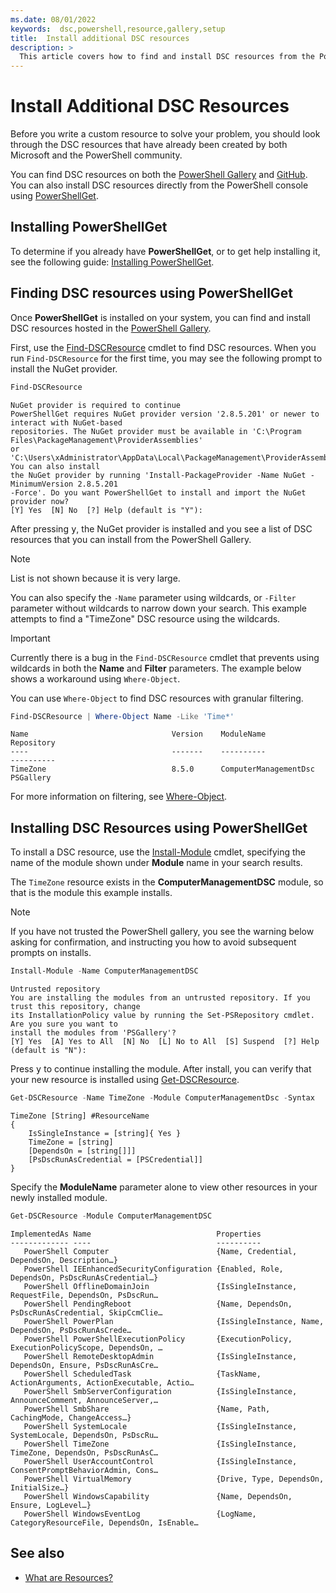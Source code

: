 ```yaml
---
ms.date: 08/01/2022
keywords:  dsc,powershell,resource,gallery,setup
title:  Install additional DSC resources
description: >
  This article covers how to find and install DSC resources from the PowerShell Gallery.
---
```


# Install Additional DSC Resources

Before you write a custom resource to solve your problem, you should look through the DSC resources
that have already been created by both Microsoft and the PowerShell community.

You can find DSC resources on both the [PowerShell Gallery][1] and [GitHub][2]. You can also install
DSC resources directly from the PowerShell console using [PowerShellGet][3].

## Installing PowerShellGet

To determine if you already have **PowerShellGet**, or to get help installing it, see the following
guide: [Installing PowerShellGet][4].

## Finding DSC resources using PowerShellGet

Once **PowerShellGet** is installed on your system, you can find and install DSC resources hosted in
the [PowerShell Gallery][1].

First, use the [Find-DSCResource][5] cmdlet to find DSC resources. When you run `Find-DSCResource`
for the first time, you may see the following prompt to install the NuGet provider.

```powershell
Find-DSCResource
```

```Output
NuGet provider is required to continue
PowerShellGet requires NuGet provider version '2.8.5.201' or newer to interact with NuGet-based
repositories. The NuGet provider must be available in 'C:\Program Files\PackageManagement\ProviderAssemblies'
or 'C:\Users\xAdministrator\AppData\Local\PackageManagement\ProviderAssemblies'. You can also install
the NuGet provider by running 'Install-PackageProvider -Name NuGet -MinimumVersion 2.8.5.201
-Force'. Do you want PowerShellGet to install and import the NuGet provider now?
[Y] Yes  [N] No  [?] Help (default is "Y"):
```

After pressing <kbd>y</kbd>, the NuGet provider is installed and you see a list of DSC resources
that you can install from the PowerShell Gallery.

> [!NOTE]
> List is not shown because it is very large.

You can also specify the `-Name` parameter using wildcards, or `-Filter` parameter without wildcards
to narrow down your search. This example attempts to find a "TimeZone" DSC resource using the
wildcards.

> [!IMPORTANT]
> Currently there is a bug in the `Find-DSCResource` cmdlet that prevents using wildcards in both
> the **Name** and **Filter** parameters. The example below shows a workaround using `Where-Object`.

You can use `Where-Object` to find DSC resources with granular filtering.

```powershell
Find-DSCResource | Where-Object Name -Like 'Time*'
```

```Output
Name                                Version    ModuleName                          Repository
----                                -------    ----------                          ----------
TimeZone                            8.5.0      ComputerManagementDsc               PSGallery
```

For more information on filtering, see [Where-Object][6].

## Installing DSC Resources using PowerShellGet

To install a DSC resource, use the [Install-Module][7] cmdlet, specifying the name of the module
shown under **Module** name in your search results.

The `TimeZone` resource exists in the **ComputerManagementDSC** module, so that is the module this
example installs.

> [!NOTE]
> If you have not trusted the PowerShell gallery, you see the warning below asking for confirmation,
> and instructing you how to avoid subsequent prompts on installs.

```powershell
Install-Module -Name ComputerManagementDSC
```

```Output
Untrusted repository
You are installing the modules from an untrusted repository. If you trust this repository, change
its InstallationPolicy value by running the Set-PSRepository cmdlet. Are you sure you want to
install the modules from 'PSGallery'?
[Y] Yes  [A] Yes to All  [N] No  [L] No to All  [S] Suspend  [?] Help (default is "N"):
```

Press <kbd>y</kbd> to continue installing the module. After install, you can verify that your new
resource is installed using [Get-DSCResource][8].

```powershell
Get-DSCResource -Name TimeZone -Module ComputerManagementDsc -Syntax
```

```Output
TimeZone [String] #ResourceName
{
    IsSingleInstance = [string]{ Yes }
    TimeZone = [string]
    [DependsOn = [string[]]]
    [PsDscRunAsCredential = [PSCredential]]
}
```

Specify the **ModuleName** parameter alone to view other resources in your newly installed module.

```powershell
Get-DSCResource -Module ComputerManagementDSC
```

```Output
ImplementedAs Name                            Properties
------------- ----                            ----------
   PowerShell Computer                        {Name, Credential, DependsOn, Description…}
   PowerShell IEEnhancedSecurityConfiguration {Enabled, Role, DependsOn, PsDscRunAsCredential…}
   PowerShell OfflineDomainJoin               {IsSingleInstance, RequestFile, DependsOn, PsDscRun…
   PowerShell PendingReboot                   {Name, DependsOn, PsDscRunAsCredential, SkipCcmClie…
   PowerShell PowerPlan                       {IsSingleInstance, Name, DependsOn, PsDscRunAsCrede…
   PowerShell PowerShellExecutionPolicy       {ExecutionPolicy, ExecutionPolicyScope, DependsOn, …
   PowerShell RemoteDesktopAdmin              {IsSingleInstance, DependsOn, Ensure, PsDscRunAsCre…
   PowerShell ScheduledTask                   {TaskName, ActionArguments, ActionExecutable, Actio…
   PowerShell SmbServerConfiguration          {IsSingleInstance, AnnounceComment, AnnounceServer,…
   PowerShell SmbShare                        {Name, Path, CachingMode, ChangeAccess…}
   PowerShell SystemLocale                    {IsSingleInstance, SystemLocale, DependsOn, PsDscRu…
   PowerShell TimeZone                        {IsSingleInstance, TimeZone, DependsOn, PsDscRunAsC…
   PowerShell UserAccountControl              {IsSingleInstance, ConsentPromptBehaviorAdmin, Cons…
   PowerShell VirtualMemory                   {Drive, Type, DependsOn, InitialSize…}
   PowerShell WindowsCapability               {Name, DependsOn, Ensure, LogLevel…}
   PowerShell WindowsEventLog                 {LogName, CategoryResourceFile, DependsOn, IsEnable…
```

## See also

- [What are Resources?][9]

<!-- Reference Links -->

[1]: https://www.powershellgallery.com/
[2]: https://github.com/
[3]: /powershell/module/powershellget/
[4]: /powershell/scripting/gallery/installing-psget
[5]: /powershell/module/powershellget/find-dscresource
[6]: /powershell/module/microsoft.powershell.core/where-object
[7]: /powershell/module/PowershellGet/Install-Module
[8]: /powershell/module/PSDesiredStateConfiguration/Get-DscResource
[9]: ../resources/resources.md
